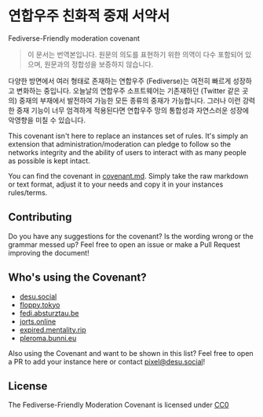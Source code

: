 # 연합우주 친화적 중재 서약서

Fediverse-Friendly moderation covenant

> 이 문서는 번역본입니다. 원문의 의도를 표현하기 위한 의역이 다수 포함되어 있으며, 원문과의 정합성을 보증하지 않습니다.

다양한 방면에서 여러 형태로 존재하는 연합우주 (Fediverse)는 여전히 빠르게 성장하고 변화하는 중입니다. 오늘날의 연합우주 소프트웨어는 기존재하던 (Twitter 같은 곳의) 중재의 부재에서 발전하여 가능한 모든 종류의 중재가 가능합니다. 그러나 이런 강력한 중재 기능이 너무 엄격하게 적용된다면 연합우주 망의 통합성과 자연스러운 성장에 악영향을 미칠 수 있습니다.

This covenant isn't here to replace an instances set of rules. It's simply an extension that administration/moderation can pledge to follow so the networks integrity and the ability of users to interact with as many people as possible is kept intact.

You can find the covenant in [covenant.md](covenant.md). Simply take the raw markdown or text format, adjust it to your needs  and copy it in your instances rules/terms.

## Contributing

Do you have any suggestions for the covenant? Is the wording wrong or the grammar messed up? Feel free to open an issue or make a Pull Request improving the document!

## Who's using the Covenant?

* [desu.social](https://desu.social)
* [floppy.tokyo](https://floppy.tokyo/)
* [fedi.absturztau.be](https://fedi.absturztau.be)
* [jorts.online](https://jorts.online)
* [expired.mentality.rip](https://expired.mentality.rip)
* [pleroma.bunni.eu](https://pleroma.bunni.eu)

Also using the Covenant and want to be shown in this list? Feel free to open a PR to add your instance here or contact [pixel@desu.social](https://desu.social/@pixel)!

## License

The Fediverse-Friendly Moderation Covenant is licensed under [CC0](LICENSE)

